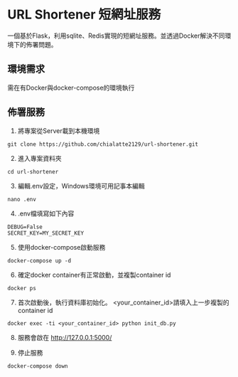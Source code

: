 # URL Shortener 短網址服務

一個基於Flask，利用sqlite、Redis實現的短網址服務。並透過Docker解決不同環境下的佈署問題。


## 環境需求

需在有Docker與docker-compose的環境執行

## 佈署服務

1. 將專案從Server載到本機環境
```
git clone https://github.com/chialatte2129/url-shortener.git
```
2. 進入專案資料夾
```
cd url-shortener
```
3. 編輯.env設定，Windows環境可用記事本編輯
```
nano .env
```
4. .env檔填寫如下內容
```env
DEBUG=False
SECRET_KEY=MY_SECRET_KEY
```
5. 使用docker-compose啟動服務
```
docker-compose up -d
```
6. 確定docker container有正常啟動，並複製container id
```
docker ps
```
7. 首次啟動後，執行資料庫初始化。 <your_container_id>請填入上一步複製的container id
```
docker exec -ti <your_container_id> python init_db.py
```
8. 服務會啟在 http://127.0.0.1:5000/

9. 停止服務
```
docker-compose down
```
